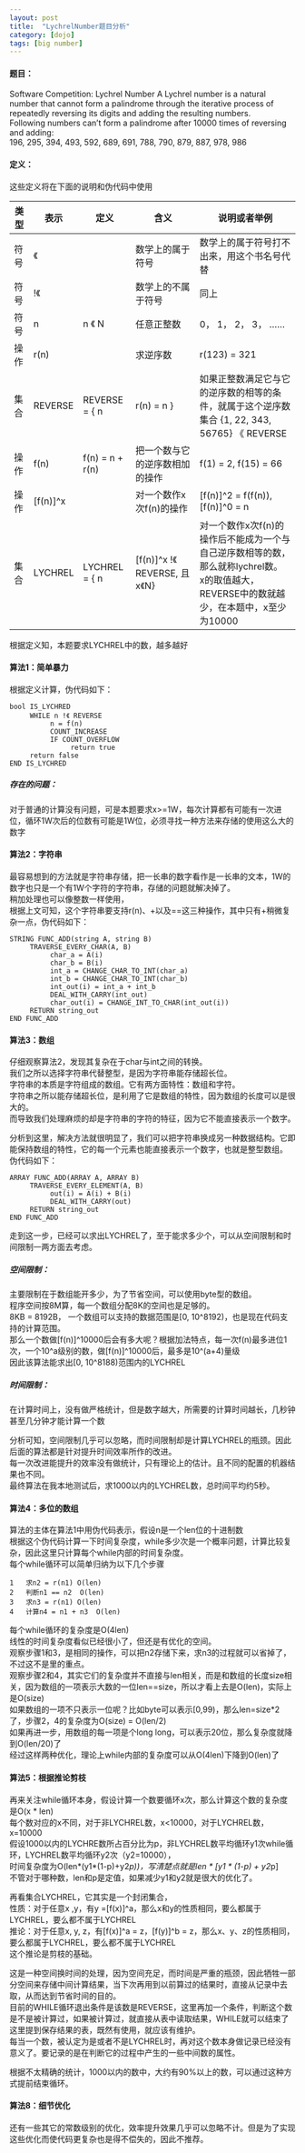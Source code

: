 ```yaml
---
layout: post
title:  "LychrelNumber题目分析"
category: [dojo]
tags: [big number]
---
```


#### 题目：
Software Competition: Lychrel Number
A Lychrel number is a natural number that cannot form a palindrome through the iterative process of repeatedly reversing its digits and adding the resulting numbers.   
Following numbers can’t form a palindrome after 10000 times of reversing and adding:  
196, 295, 394, 493, 592, 689, 691, 788, 790, 879, 887, 978, 986

#### 定义：
这些定义将在下面的说明和伪代码中使用  

|类型	|表示	|定义	|含义	|说明或者举例|
|---|---|---|---|---|
|符号	|《	||数学上的属于符号|数学上的属于符号打不出来，用这个书名号代替|
|符号	|!《	||数学上的不属于符号	|同上|
|符号	|n	|n 《 N	|任意正整数	|0， 1， 2， 3， ……|
|操作	|r(n)	||求逆序数	|r(123) = 321|
|集合	|REVERSE	|REVERSE = { n | r(n) = n }	|如果正整数满足它与它的逆序数的相等的条件，就属于这个逆序数集合	{1, 22, 343, 56765} 《 REVERSE|
|操作	|f(n)	|f(n) = n + r(n)	|把一个数与它的逆序数相加的操作	|f(1) = 2, f(15) = 66|
|操作	|[f(n)]^x	||对一个数作x次f(n)的操作	|[f(n)]^2 = f(f(n)), [f(n)]^0 = n|
|集合	|LYCHREL	|LYCHREL = { n | [f(n)]^x  !《 REVERSE, 且x《N}	|对一个数作x次f(n)的操作后不能成为一个与自己逆序数相等的数，那么就称lychrel数。<br>x的取值越大，REVERSE中的数就越少，在本题中，x至少为10000|{196, 295, 394} 《 LYCHREL|
根据定义知，本题要求LYCHREL中的数，越多越好

#### 算法1：简单暴力
根据定义计算，伪代码如下：

```
bool IS_LYCHRED
     WHILE n !《 REVERSE
          n = f(n)
          COUNT_INCREASE
          IF COUNT_OVERFLOW
               return true
     return false
END IS_LYCHRED
```

##### 存在的问题：
对于普通的计算没有问题，可是本题要求x>=1W，每次计算都有可能有一次进位，循环1W次后的位数有可能是1W位，必须寻找一种方法来存储的使用这么大的数字

#### 算法2：字符串
最容易想到的方法就是字符串存储，把一长串的数字看作是一长串的文本，1W的数字也只是一个有1W个字符的字符串，存储的问题就解决掉了。  
稍加处理也可以像整数一样使用，  
根据上文可知，这个字符串要支持r(n)、+以及==这三种操作，其中只有+稍微复杂一点，伪代码如下：  

```
STRING FUNC_ADD(string A, string B)
     TRAVERSE_EVERY_CHAR(A, B)
          char_a = A(i)
          char_b = B(i)
          int_a = CHANGE_CHAR_TO_INT(char_a)
          int_b = CHANGE_CHAR_TO_INT(char_b)
          int_out(i) = int_a + int_b
          DEAL_WITH_CARRY(int_out)
          char_out(i) = CHANGE_INT_TO_CHAR(int_out(i))
     RETURN string_out
END FUNC_ADD
```

#### 算法3：数组
仔细观察算法2，发现其复杂在于char与int之间的转换。  
我们之所以选择字符串代替整型，是因为字符串能存储超长位。  
字符串的本质是字符组成的数组。它有两方面特性：数组和字符。  
字符串之所以能存储超长位，是利用了它是数组的特性，因为数组的长度可以是很大的。  
而导致我们处理麻烦的却是字符串的字符的特征，因为它不能直接表示一个数字。  

分析到这里，解决方法就很明显了，我们可以把字符串换成另一种数据结构。它即能保持数组的特性，它的每一个元素也能直接表示一个数字，也就是整型数组。  
伪代码如下：  

```
ARRAY FUNC_ADD(ARRAY A, ARRAY B)
     TRAVERSE_EVERY_ELEMENT(A, B)
          out(i) = A(i) + B(i)
          DEAL_WITH_CARRY(out)
     RETURN string_out
END FUNC_ADD
```
走到这一步，已经可以求出LYCHREL了，至于能求多少个，可以从空间限制和时间限制一两方面去考虑。  

##### 空间限制：
主要限制在于数组能开多少，为了节省空间，可以使用byte型的数组。  
程序空间按8M算，每一个数组分配8K的空间也是足够的。  
8KB = 8192B， 一个数组可以支持的数据范围是[0, 10^8192)，也是现在代码支持的计算范围。  
那么一个数做[f(n)]^10000后会有多大呢？根据加法特点，每一次f(n)最多进位1次，一个10^a级别的数，做[f(n)]^10000后，最多是10^(a+4)量级  
因此该算法能求出[0, 10^8188)范围内的LYCHREL  
##### 时间限制：  
在计算时间上，没有做严格统计，但是数字越大，所需要的计算时间越长，几秒钟甚至几分钟才能计算一个数  

分析可知，空间限制几乎可以忽略，而时间限制却是计算LYCHREL的瓶颈。因此后面的算法都是针对提升时间效率所作的改进。  
每一次改进能提升的效率没有做统计，只有理论上的估计。且不同的配置的机器结果也不同。  
最终算法在我本地测试后，求1000以内的LYCHREL数，总时间平均约5秒。  

#### 算法4：多位的数组
算法的主体在算法1中用伪代码表示，假设n是一个len位的十进制数  
根据这个伪代码计算一下时间复杂度，while多少次是一个概率问题，计算比较复杂，因此这里只计算每个while内部的时间复杂度。  
每个while循环可以简单归纳为以下几个步骤  

```
1	求n2 = r(n1)	O(len)
2	判断n1 == n2	O(len)
3	求n3 = r(n1)	O(len)
4	计算n4 = n1 + n3	O(len)
```
每个while循环的复杂度是O(4len)  
线性的时间复杂度看似已经很小了，但还是有优化的空间。  
观察步骤1和3，是相同的操作，可以把n2存储下来，求n3的过程就可以省掉了，不过这不是里的重点。  
观察步骤2和4，其实它们的复杂度并不直接与len相关，而是和数组的长度size相关，因为数组的一项表示大数的一位len==size，所以才看上去是O(len)，实际上是O(size)  
如果数组的一项不只表示一位呢？比如byte可以表示[0,99)，那么len=size*2了，步骤2，4的复杂度为O(size) = O(len/2)  
如果再进一步，用数组的每一项是个long long，可以表示20位，那么复杂度就降到O(len/20)了  
经过这样两种优化，理论上while内部的复杂度可以从O(4len)下降到O(len)了  

#### 算法5：根据推论剪枝
再来关注while循环本身，假设计算一个数要循环x次，那么计算这个数的复杂度是O(x * len)  
每个数对应的x不同，对于非LYCHREL数，x<10000，对于LYCHREL数，x=10000  
假设1000以内的LYCHRE数所占百分比为p，非LYCHREL数平均循环y1次while循环，LYCHREL数平均循环y2次（y2=10000），  
时间复杂度为O(len*(y1*(1-p)+y2*p))，写清楚点就是len * [y1 * (1-p) + y2*p]  
不管对于哪种数，len和p是定值，如果减少y1和y2就是很大的优化了。  

再看集合LYCHREL，它其实是一个封闭集合，  
性质：对于任意x ,y，有y =[f(x)]^a，那么x和y的性质相同，要么都属于LYCHREL，要么都不属于LYCHREL  
推论：对于任意x, y, z，有[f(x)]^a = z，[f(y)]^b = z，那么x、y、z的性质相同，要么都属于LYCHREL，要么都不属于LYCHREL  
这个推论是剪枝的基础。  

这是一种空间换时间的处理，因为空间充足，而时间是严重的瓶颈，因此牺牲一部分空间来存储中间计算结果，当下次再用到以前算过的结果时，直接从记录中去取，从而达到节省时间的目的。  
目前的WHILE循环退出条件是该数是REVERSE，这里再加一个条件，判断这个数是不是被计算过，如果被计算过，就直接从表中读取结果，WHILE就可以结束了  
这里提到保存结果的表，既然有使用，就应该有维护。  
每当一个数，被认定为是或者不是LYCHREL时，再对这个数本身做记录已经没有意义了。要记录的是在判断它的过程中产生的一些中间数的属性。  

根据不太精确的统计，1000以内的数中，大约有90%以上的数，可以通过这种方式提前结束循环。  

#### 算法8：细节优化
还有一些其它的常数级别的优化，效率提升效果几乎可以忽略不计。但是为了实现这些优化而使代码更复杂也是得不偿失的，因此不推荐。  
